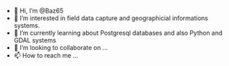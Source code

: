 - 👋 Hi, I’m @Baz65
- 👀 I’m interested in field data capture and  geographicial informations systems.
- 🌱 I’m currently learning about Postgresql databases and also Python and GDAL systems
- 💞️ I’m looking to collaborate on ...
- 📫 How to reach me ...

<!---
Baz65/Baz65 is a ✨ special ✨ repository because its `README.md` (this file) appears on your GitHub profile.
You can click the Preview link to take a look at your changes.
--->
